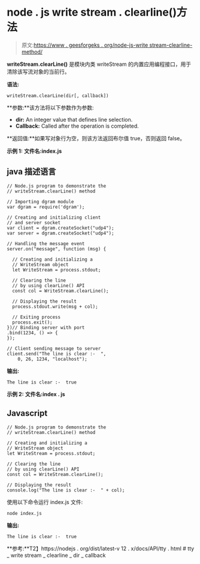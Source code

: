 # node . js write stream . clearline()方法

> 原文:[https://www . geesforgeks . org/node-js-write stream-clearline-method/](https://www.geeksforgeeks.org/node-js-writestream-clearline-method/)

**writeStream.clearLine()** 是模块内类 writeStream 的内置应用编程接口，用于清除该写流对象的当前行。

**语法:**

```
writeStream.clearLine(dir[, callback])
```

**参数:**该方法将以下参数作为参数:

*   **dir:** An integer value that defines line selection.
*   **Callback:** Called after the operation is completed.

**返回值:**如果写对象行为空，则该方法返回布尔值 true，否则返回 false。

**示例 1:** **文件名:index.js**

## java 描述语言

```
// Node.js program to demonstrate the
// writeStream.clearLine() method

// Importing dgram module
var dgram = require('dgram');

// Creating and initializing client
// and server socket
var client = dgram.createSocket("udp4");
var server = dgram.createSocket("udp4");

// Handling the message event
server.on("message", function (msg) {

  // Creating and initializing a
  // WriteStream object
  let WriteStream = process.stdout;

  // Clearing the line
  // by using clearLine() API
  const col = WriteStream.clearLine();

  // Displaying the result
  process.stdout.write(msg + col);

  // Exiting process
  process.exit();
})// Binding server with port
.bind(1234, () => {
});

// Client sending message to server
client.send("The line is clear :-  ",
    0, 26, 1234, "localhost");
```

**输出:**

```
The line is clear :-  true
```

**示例 2:** **文件名:index . js**

## Javascript

```
// Node.js program to demonstrate the
// writeStream.clearLine() method

// Creating and initializing a
// WriteStream object
let WriteStream = process.stdout;

// Clearing the line
// by using clearLine() API
const col = WriteStream.clearLine();

// Displaying the result
console.log("The line is clear :-  " + col);
```

使用以下命令运行 index.js 文件:

```
node index.js
```

**输出:**

```
The line is clear :-  true
```

**参考:**T2】https://nodejs . org/dist/latest-v 12 . x/docs/API/tty . html # tty _ write stream _ clearline _ dir _ callback